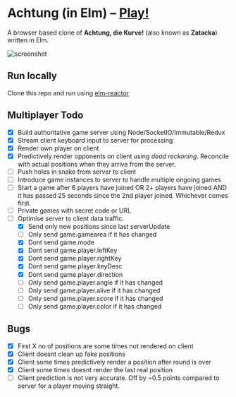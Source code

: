 # Achtung (in Elm) – [Play!](http://gbark.github.io/achtung)

A browser based clone of **Achtung, die Kurve!** (also known as **Zatacka**) written in Elm.

![screenshot](screenshot.png)

## Run locally

Clone this repo and run using [elm-reactor](https://github.com/elm-lang/elm-reactor)

## Multiplayer Todo

* [x] Build authoritative game server using Node/SocketIO/Immutable/Redux
* [x] Stream client keyboard input to server for processing
* [x] Render own player on client
* [x] Predictively render opponents on client using *dead reckoning*. Reconcile with actual positions when they arrive from the server.
* [ ] Push holes in snake from server to client
* [ ] Introduce game instances to server to handle multiple ongoing games
* [ ] Start a game after 6 players have joined OR 2+ players have joined AND it has passed 25 seconds since the 2nd player joined. Whichever comes first.
* [ ] Private games with secret code or URL
* [ ] Optimise server to client data traffic. 
	- [x] Send only new positions since last serverUpdate
	- [ ] Only send game.gamearea if it has changed
	- [x] Dont send game.mode
	- [x] Dont send game.player.leftKey
	- [x] Dont send game.player.rightKey
	- [x] Dont send game.player.keyDesc
	- [x] Dont send game.player.direction
	- [ ] Only send game.player.angle if it has changed
	- [ ] Only send game.player.alive if it has changed
	- [ ] Only send game.player.score if it has changed
	- [ ] Only send game.player.color if it has changed

## Bugs

* [x] First X no of positions are some times not rendered on client
* [x] Client doesnt clean up fake positions
* [x] Client some times predictively render a position after round is over
* [x] Client some times doesnt render the last real position
* [ ] Client prediction is not very accurate. Off by ~0.5 points compared to server for a player moving straight.